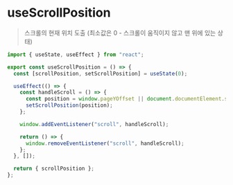 # useScrollPosition

> 스크롤의 현재 위치 도출 (최소값은 0 - 스크롤이 움직이지 않고 맨 위에 있는 상태)

```typescript
import { useState, useEffect } from "react";

export const useScrollPosition = () => {
  const [scrollPosition, setScrollPosition] = useState(0);

  useEffect(() => {
    const handleScroll = () => {
      const position = window.pageYOffset || document.documentElement.scrollTop;
      setScrollPosition(position);
    };

    window.addEventListener("scroll", handleScroll);

    return () => {
      window.removeEventListener("scroll", handleScroll);
    };
  }, []);

  return { scrollPosition };
};
```
